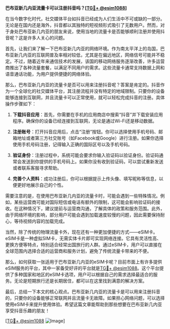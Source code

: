 **巴布亚新几内亚流量卡可以注册抖音吗？[[TG💪+ @esim1088](https://t.me/s/esim1088)]**

在当今数字化时代，社交媒体平台如抖音已经成为人们生活中不可或缺的一部分。无论是在国内还是海外，抖音都以其独特的短视频形式吸引了无数用户。然而，对于身处巴布亚新几内亚的朋友来说，使用当地的流量卡是否能够顺利注册并使用抖音呢？这是许多人关心的问题。

首先，让我们来了解一下巴布亚新几内亚的网络环境。作为南太平洋上的岛国，巴布亚新几内亚的互联网普及率相对较低，尤其是在偏远地区，网络信号可能并不稳定。不过，随着近年来通信技术的发展，该国的移动网络服务逐渐改善，许多运营商推出了各种流量套餐，以满足不同用户的需求。这些流量卡通常支持数据上网和语音通话功能，为用户提供便捷的网络体验。

那么，巴布亚新几内亚的流量卡是否可以用来注册抖音呢？答案是肯定的。抖音作为一个全球化的社交媒体平台，其注册流程并没有特定的地域限制。只要你的设备能够连接到互联网，并且流量卡可以正常使用，就可以轻松完成抖音的注册。具体操作步骤如下：

1. **下载抖音应用**：首先，你需要在手机的应用商店中搜索“抖音”并下载安装应用程序。确保你的设备已经连接到互联网，无论是通过Wi-Fi还是移动数据。

2. **注册账号**：打开抖音应用后，点击“注册”按钮。你可以选择使用手机号码、邮箱地址或者第三方社交账号（如Facebook或Google）进行注册。如果你选择使用手机号码注册，记得输入正确的国际区号以及手机号码。

3. **验证身份**：注册过程中，系统可能会要求你输入验证码以验证身份。验证码通常会发送到你提供的手机号码上。如果你没有收到验证码，可以尝试重新发送或者联系客服寻求帮助。

4. **完善个人资料**：成功注册后，你可以根据提示上传头像、填写昵称等信息，以便更好地展示自己的个性。

需要注意的是，在使用巴布亚新几内亚的流量卡时，可能会遇到一些特殊情况。例如，某些运营商可能对国际短信或电话有额外的限制，这可能会影响验证码的接收。在这种情况下，建议提前与运营商沟通，了解具体的政策和服务范围。此外，由于网络环境的影响，部分用户可能会遇到加载速度较慢的问题，因此需要保持耐心，等待视频内容的加载完成。

当然，除了传统的物理流量卡外，现在还有一种更加便捷的方式——eSIM卡。eSIM卡是一种虚拟SIM卡，无需实体卡片即可实现网络连接。它具有灵活性高、更换方便等特点，特别适合经常出国旅行的人群。通过eSIM卡，用户可以直接在全球范围内选择合适的运营商和服务计划，避免了传统流量卡带来的不便。

那么，如何获取一张适用于巴布亚新几内亚的eSIM卡呢？目前市面上有许多提供eSIM服务的平台，其中一家备受好评的平台就是[TG💪+ @esim1088](https://t.me/s/esim1088)。这个平台提供了多种国家和地区的eSIM卡选项，用户可以根据自己的需求选择最适合的服务。无论是短期旅行还是长期居住，都可以在这里找到满意的解决方案。

最后，总结一下本文的核心观点。巴布亚新几内亚的流量卡是可以用来注册抖音的，只要你的设备能够正常联网并且流量卡无故障。如果担心网络问题，可以选择使用eSIM卡来提升使用体验。希望这篇文章能帮助到那些想要在巴布亚新几内亚享受抖音乐趣的朋友！

[[TG💪+ @esim1088](https://t.me/s/esim1088) ![Image](https://i.postimg.cc/4NQfJmqS/Snipaste-2025-05-13-00-14-12.png)]